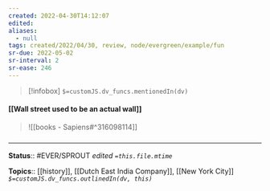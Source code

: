 ```yaml
---
created: 2022-04-30T14:12:07 
edited: 
aliases:
  - null
tags: created/2022/04/30, review, node/evergreen/example/fun
sr-due: 2022-05-02
sr-interval: 2
sr-ease: 246
---
```

> [!infobox]
`$=customJS.dv_funcs.mentionedIn(dv)`

#### [[Wall street used to be an actual wall]]


> ![[books - Sapiens#^316098114]]

### <hr class="footnote"/>

**Status**:: #EVER/SPROUT
*edited `=this.file.mtime`*

**Topics**:: [[history]], [[Dutch East India Company]], [[New York City]]
*`$=customJS.dv_funcs.outlinedIn(dv, this)`*
